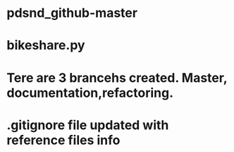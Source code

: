 # pdsnd_github-master
# bikeshare.py 
# Tere are 3 brancehs created. Master, documentation,refactoring.
# .gitignore file updated with reference files info
